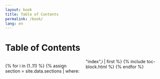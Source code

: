 ```yaml
---
layout: book
title: Table of Contents
permalink: /book/
lang: en
---
```


# Table of Contents

<div id="toc" markdown="1" style="column-count:2">

{% for i in (1..11) %}
  {% assign section = site.data.sections | where: "index",i | first %}
  {% include toc-block.html %}
{% endfor %}

</div>